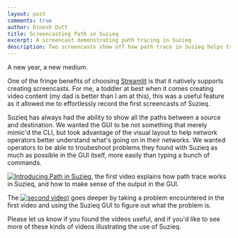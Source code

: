 ```yaml
---
layout: post
comments: true
author: Dinesh Dutt
title: Screencasting Path in Suzieq
excerpt: A screencast demonstrating path tracing in Suzieq
description: Two screencasts show off how path trace in Suzieq helps troubleshoot problems
---
```

A new year, a new medium. 

One of the fringe benefits of choosing [Streamlit](https://streamlit.io) is that it natively supports creating screencasts. For me, a toddler at best when it comes creating video content (my dad is better than I am at this), this was a useful feature as it allowed me to effortlessly record the first screencasts of Suzieq. 

Suzieq has always had the ability to show all the paths between a source and destination. We wanted the GUI to be not something that merely mimic'd the CLI, but took advantage of the visual layout to help network operators better understand what's going on in their networks. We wanted operators to be able to troubeshoot problems they found with Suzieq as much as possible in the GUI itself, more easily than typing a bunch of commands. 

[![Introducing Path in Suzieq](/assets/images/2021-01-11/mq2.jpp)](https://www.youtube.com/watch?v=4wZot1FBmrQ "Introducing Path in Suzieq"), the first video explains how path trace works in Suzieq, and how to make sense of the output in the GUI. 

The [![second video](/assets/images/2021-01-11/mq1.jpp))](https://www.youtube.com/watch?v=kaCANwgUP3Y "Troubleshooting Example with Suzieq Path") goes deeper by taking a problem encountered in the first video and using the Suzieq GUI to figure out what the problem is. 

Please let us know if you found the videos useful, and if you'd like to see more of these kinds of videos illustrating the use of Suzieq.
